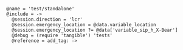    @name = 'test/standalone'
    @include = ->
      @session.direction = 'lcr'
      @session.emergency_location = @data.variable_location
      @session.emergency_location ?= @data['variable_sip_h_X-Bear']
      @debug = (require 'tangible') 'tests'
      @reference = add_tag: ->
